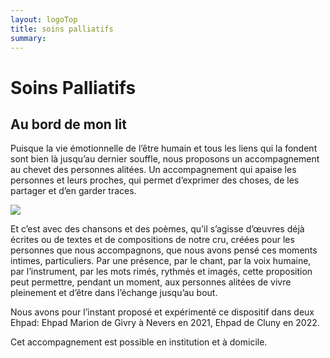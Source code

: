 ```yaml
---
layout: logoTop
title: soins palliatifs
summary:
---
```

<h1>Soins Palliatifs</h1>
 
<h2>Au bord de mon lit</h2>
<p class="intro-text">Puisque la vie émotionnelle de l’être humain et tous les liens qui la fondent sont bien là jusqu’au dernier souffle, nous proposons un accompagnement au chevet des personnes alitées. Un accompagnement qui apaise les personnes et leurs proches, qui permet d’exprimer des choses, de les partager et d’en garder traces.</p>

<div class="center-max600-block">
    <img src="https://res.cloudinary.com/dnxcesebo/image/upload/q_auto,f_auto/v1662968999/sido-au-bord-du-lit_fcg20b.jpg">
</div>

<p class="intro-text">Et c’est avec des chansons et des poèmes, qu’il s’agisse d’œuvres déjà écrites ou de textes et de compositions de notre cru, créées pour les personnes que nous accompagnons, que nous avons pensé ces moments intimes, particuliers. Par une présence, par le chant, par la voix humaine, par l’instrument, par les mots rimés, rythmés et imagés, cette proposition peut permettre, pendant un moment,  aux personnes alitées de vivre pleinement et d’être dans l’échange jusqu’au bout.</p>

<p class="intro-text">Nous avons pour l’instant proposé et expérimenté ce dispositif dans deux Ehpad: Ehpad Marion de Givry à Nevers en 2021, Ehpad de Cluny en 2022.</p>

<p class="intro-text">Cet accompagnement est possible en institution et à domicile.</p>
